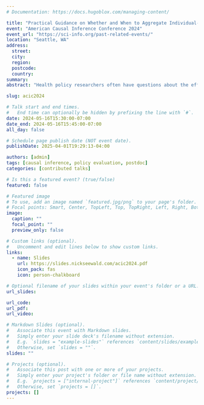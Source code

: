 ```yaml
---
# Documentation: https://docs.hugoblox.com/managing-content/

title: "Practical Guidance on Whether and When to Aggregate Individual‐Level Data for Causal Health Policy Evaluation"
event: "American Causal Inference Conference 2024"
event_url: "https://sci-info.org/past-related-events/"
location: "Seattle, WA"
address:
  street:
  city:
  region:
  postcode:
  country:
summary:
abstract: "Health policy researchers often have questions about the effects of state policy on individual-level outcomes collected over multiple time periods. Such questions might be addressed using, for example, a large health insurance claims database that tracks individuals’ receipt of a particular treatment. An open question is whether the researcher can or should “roll-up” (i.e., aggregate, average, etc.) this individual-level data to the policy level when assessing the effects of state policy. Rolling up the data offers a clear computational advantage since it makes the individual-level big data question much smaller. However, existing literature does not sufficiently address whether and when aggregation is disadvantageous due to loss of individual-level information. Here, we examine the statistical performance of difference-in-differences approaches that permit the use of either individual- or aggregate-level data to offer practical guidance on whether and when to roll up. Our guidance is based on simulation models which allow us to make fair comparisons between analytic methods under a variety of controlled conditions. We also discuss our recommendations in the context of a study designed to assess the effects of state medical cannabis laws on opioid prescribing among patients with chronic non-cancer pain."

slug: acic2024

# Talk start and end times.
#   End time can optionally be hidden by prefixing the line with `#`.
date: 2024-05-16T15:30:00-07:00
date_end: 2024-05-16T15:45:00-07:00
all_day: false

# Schedule page publish date (NOT event date).
publishDate: 2025-04-01T19:29:13-04:00

authors: [admin]
tags: [causal inference, policy evaluation, postdoc]
categories: [contributed talks]

# Is this a featured event? (true/false)
featured: false

# Featured image
# To use, add an image named `featured.jpg/png` to your page's folder. 
# Focal points: Smart, Center, TopLeft, Top, TopRight, Left, Right, BottomLeft, Bottom, BottomRight.
image:
  caption: ""
  focal_point: ""
  preview_only: false

# Custom links (optional).
#   Uncomment and edit lines below to show custom links.
links:
  - name: Slides
    url: https://slides.nickseewald.com/acic2024.pdf
    icon_pack: fas
    icon: person-chalkboard

# Optional filename of your slides within your event's folder or a URL.
url_slides:

url_code:
url_pdf:
url_video:

# Markdown Slides (optional).
#   Associate this event with Markdown slides.
#   Simply enter your slide deck's filename without extension.
#   E.g. `slides = "example-slides"` references `content/slides/example-slides.md`.
#   Otherwise, set `slides = ""`.
slides: ""

# Projects (optional).
#   Associate this post with one or more of your projects.
#   Simply enter your project's folder or file name without extension.
#   E.g. `projects = ["internal-project"]` references `content/project/deep-learning/index.md`.
#   Otherwise, set `projects = []`.
projects: []
---
```

